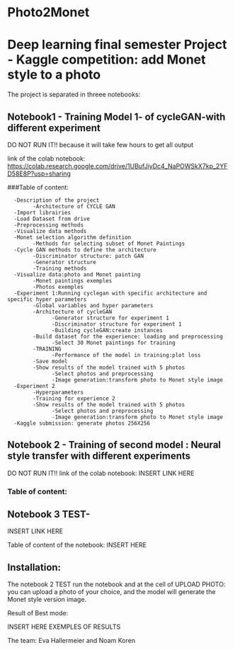 # Photo2Monet

# Deep learning final semester Project - Kaggle competition: add Monet style to a photo

The project is separated in threee notebooks:

## Notebook1 - Training Model 1- of cycleGAN-with different experiment
DO NOT RUN IT!! because it will take few hours to get all output


link of the colab notebook: https://colab.research.google.com/drive/1UBufJiyDc4_NaPOWSkX7kp_2YFD58E8P?usp=sharing


###Table of content:

      -Description of the project
            -Architecture of CYCLE GAN
      -Import librairies
      -Load Dataset from drive
      -Preprocessing methods
      -Visualize data methods
      -Monet selection algorithm definition
            -Methods for selecting subset of Monet Paintings
      -Cycle GAN methods to define the architecture
            -Discriminator structure: patch GAN
            -Generator structure
            -Training methods
      -Visualize data:photo and Monet painting
            -Monet paintings exemples
            -Photos exemples
      -Experiment 1:Running cyclegan with specific architecture and specific hyper parameters
            -Global variables and hyper parameters
            -Architecture of cycleGAN
                  -Generator structure for experiment 1
                  -Discriminator structure for experiment 1
                  -Building cycleGAN:create instances
            -Build dataset for the experience: loading and preprocessing
                  -Select 30 Monet paintings for training
            -TRAINING
                  -Performance of the model in training:plot loss
            -Save model
            -Show results of the model trained with 5 photos
                  -Select photos and preprocessing
                  -Image generation:transform photo to Monet style image
      -Experiment 2
            -Hyperparameters
            -Training for experience 2
            -Show results of the model trained with 5 photos
                  -Select photos and preprocessing
                  -Image generation:transform photo to Monet style image
      -Kaggle submission: generate photos 256X256




## Notebook 2 - Training of second model : Neural style transfer with different experiments
DO NOT RUN IT!!
link of the colab notebook: INSERT LINK HERE
### Table of content:



## Notebook 3 TEST-
INSERT LINK HERE

Table of content of the notebook:
      INSERT HERE
      
 ## Installation:
 The notebook 2 TEST run the notebook and at the cell of UPLOAD PHOTO: you can upload a photo of your choice, and the model will generate the Monet style version image.
 
 
 Result of Best mode:
 
 INSERT HERE EXEMPLES OF RESULTS
 
 The team: Eva Hallermeier and Noam Koren
